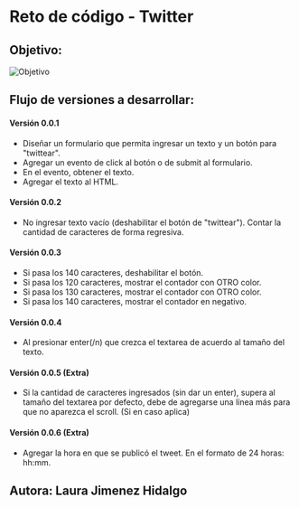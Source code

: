 # Reto de código - Twitter

## Objetivo:

![Objetivo](https://media.giphy.com/media/3ov9jP4RIGQCUQOScg/giphy.gif)

## Flujo de versiones a desarrollar:

#### Versión 0.0.1
- Diseñar un formulario que permita ingresar un texto y un botón para "twittear".
- Agregar un evento de click al botón o de submit al formulario.
- En el evento, obtener el texto.
- Agregar el texto al HTML.

#### Versión 0.0.2

- No ingresar texto vacío (deshabilitar el botón de "twittear").
Contar la cantidad de caracteres de forma regresiva.

#### Versión 0.0.3
- Si pasa los 140 caracteres, deshabilitar el botón.
- Si pasa los 120 caracteres, mostrar el contador con OTRO color.
- Si pasa los 130 caracteres, mostrar el contador con OTRO color.
- Si pasa los 140 caracteres, mostrar el contador en negativo.

#### Versión 0.0.4
- Al presionar enter(/n) que crezca el textarea de acuerdo al tamaño del texto.

#### Versión 0.0.5 (Extra)
- Si la cantidad de caracteres ingresados (sin dar un enter), supera al tamaño del textarea por defecto, debe de agregarse una línea más para que no aparezca el scroll. (Si en caso aplica)

#### Versión 0.0.6 (Extra)
- Agregar la hora en que se publicó el tweet. En el formato de 24 horas: hh:mm.

## Autora: Laura Jimenez Hidalgo
